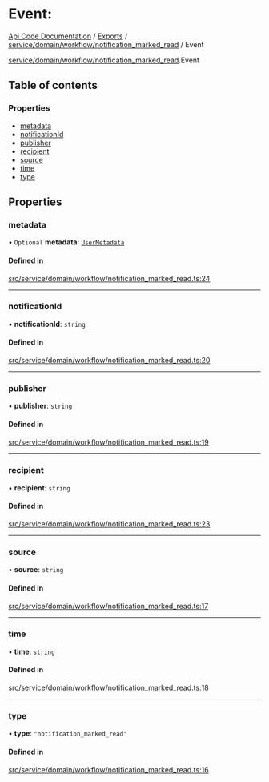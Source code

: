 # Event: 
 
[Api Code Documentation](../README.md) / [Exports](../modules.md) / [service/domain/workflow/notification\_marked\_read](../modules/service_domain_workflow_notification_marked_read.md) / Event

[service/domain/workflow/notification\_marked\_read](../modules/service_domain_workflow_notification_marked_read.md).Event

## Table of contents

### Properties

- [metadata](service_domain_workflow_notification_marked_read.Event.md#metadata)
- [notificationId](service_domain_workflow_notification_marked_read.Event.md#notificationid)
- [publisher](service_domain_workflow_notification_marked_read.Event.md#publisher)
- [recipient](service_domain_workflow_notification_marked_read.Event.md#recipient)
- [source](service_domain_workflow_notification_marked_read.Event.md#source)
- [time](service_domain_workflow_notification_marked_read.Event.md#time)
- [type](service_domain_workflow_notification_marked_read.Event.md#type)

## Properties

### metadata

• `Optional` **metadata**: [`UserMetadata`](../modules/service_domain_metadata.md#usermetadata)

#### Defined in

[src/service/domain/workflow/notification_marked_read.ts:24](https://github.com/openkfw/TruBudget/blob/e3c318d/api/src/service/domain/workflow/notification_marked_read.ts#L24)

___

### notificationId

• **notificationId**: `string`

#### Defined in

[src/service/domain/workflow/notification_marked_read.ts:20](https://github.com/openkfw/TruBudget/blob/e3c318d/api/src/service/domain/workflow/notification_marked_read.ts#L20)

___

### publisher

• **publisher**: `string`

#### Defined in

[src/service/domain/workflow/notification_marked_read.ts:19](https://github.com/openkfw/TruBudget/blob/e3c318d/api/src/service/domain/workflow/notification_marked_read.ts#L19)

___

### recipient

• **recipient**: `string`

#### Defined in

[src/service/domain/workflow/notification_marked_read.ts:23](https://github.com/openkfw/TruBudget/blob/e3c318d/api/src/service/domain/workflow/notification_marked_read.ts#L23)

___

### source

• **source**: `string`

#### Defined in

[src/service/domain/workflow/notification_marked_read.ts:17](https://github.com/openkfw/TruBudget/blob/e3c318d/api/src/service/domain/workflow/notification_marked_read.ts#L17)

___

### time

• **time**: `string`

#### Defined in

[src/service/domain/workflow/notification_marked_read.ts:18](https://github.com/openkfw/TruBudget/blob/e3c318d/api/src/service/domain/workflow/notification_marked_read.ts#L18)

___

### type

• **type**: ``"notification_marked_read"``

#### Defined in

[src/service/domain/workflow/notification_marked_read.ts:16](https://github.com/openkfw/TruBudget/blob/e3c318d/api/src/service/domain/workflow/notification_marked_read.ts#L16)
